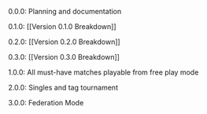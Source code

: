 0.0.0: Planning and documentation

0.1.0:  [[Version 0.1.0 Breakdown]] 

0.2.0: [[Version 0.2.0 Breakdown]]

0.3.0: [[Version 0.3.0 Breakdown]]

1.0.0: All must-have matches playable from free play mode

2.0.0: Singles and tag tournament

3.0.0: Federation Mode